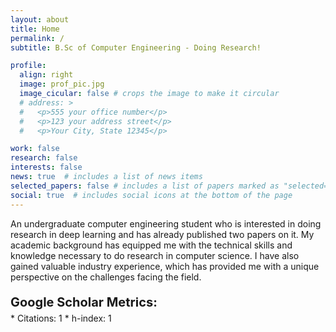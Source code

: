 ```yaml
---
layout: about
title: Home
permalink: /
subtitle: B.Sc of Computer Engineering - Doing Research!

profile:
  align: right
  image: prof_pic.jpg
  image_cicular: false # crops the image to make it circular
  # address: >
  #   <p>555 your office number</p>
  #   <p>123 your address street</p>
  #   <p>Your City, State 12345</p>

work: false
research: false
interests: false
news: true  # includes a list of news items
selected_papers: false # includes a list of papers marked as "selected={true}"
social: true  # includes social icons at the bottom of the page
---
```


An undergraduate computer engineering student who is interested in doing research in deep learning and has already published two papers on it. My academic background has equipped me with the technical skills and knowledge necessary to do research in computer science.  I have also gained valuable industry experience, which has provided me with a unique perspective on the challenges facing the field.

<!-- <p style='font-weight:bold; margin-bottom: 5px; font-size: 20px'> General Research Interests:</p>
I am enthusiastic to work on new areas and learn new skills. Here, you can find my general research interests:
- AI applications, Deep Learning, Machine Learning
- Natural Language Processing
- Computer Vision
- Data Science -->


<p style='font-weight:bold; margin-bottom: 5px; font-size: 20px'> Google Scholar Metrics:</p>
* Citations: 1
* h-index: 1

<!-- Specific: Image Segmentation, Face anti-spoofing -->